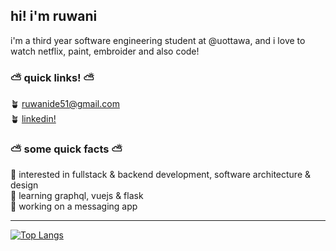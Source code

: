## hi! i'm ruwani


i'm a third year software engineering student at @uottawa, and i love to watch netflix, paint, embroider and also code!  


 ### ⛅ quick links! ⛅
 🪴 ruwanide51@gmail.com \
 🪴 [linkedin!](https://www.linkedin.com/in/ruwani-de-alwis/) 
 
 
 ### ⛅ some quick facts ⛅

🌻 interested in fullstack & backend development, software architecture & design\
🌻 learning graphql, vuejs & flask\
🌻 working on a messaging app

---


[![Top Langs](https://github-readme-stats.vercel.app/api/top-langs/?username=ruwanidealwis&layout=compact&hide=jupyter%20notebook&langs_count=6&theme=tokyonight)](https://github.com/anuraghazra/github-readme-stats)




